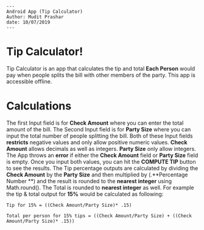 ```
---
Android App (Tip Calculator)
Author: Mudit Prashar
date: 10/07/2019
---
```
# Tip Calculator!

Tip Calculator is an app that calculates the tip and total  **Each Person** would pay when people splits the bill with other members of the party. This app is accessible offline. 

# Calculations
The first Input field  is for **Check Amount** where you can enter the total amount of the bill. 
The Second Input field is for **Party Size** where you can input the total number of people splitting the bill.
Both of these Input fields **restricts** negative values and only allow positive numeric values. 
**Check Amount** allows decimals as well as integers.
 **Party Size** only allow integers.
The App throws an **error**  if either the **Check Amount** field or **Party Size** field is empty. 
Once you input both values, you can hit the **COMPUTE TIP** button to see the results.
The Tip percentage outputs are calculated by dividing the **Check Amount** by the **Party Size** and then multiplied by (.**Percentage Number **) and the result is rounded to the **nearest integer** using Math.round(). The Total is rounded to **nearest integer** as well. 
 For example the tip & total output for **15%** would be calculated as following: 
				
`Tip for 15% = ((Check Amount/Party Size)* .15)`

`Total per person for 15% tips = ((Check Amount/Party Size) + ((Check Amount/Party Size)* .15))`
